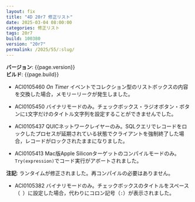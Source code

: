 ```yaml
---
layout: fix
title: "4D 20r7 修正リスト"
date: 2025-03-04 08:00:00
categories: 修正リスト
tags: 20r7
build: 100380
version: "20r7"
permalink: /2025/55/:slug/
---
```


**バージョン**: {{page.version}}  
**ビルド**: {{page.build}} 

* ACI0105460 *On Timer* イベントでコレクション型のリストボックスの内容を交換した場合，メモリーリークが発生しました。

* ACI0105450 バイナリモードのみ。チェックボックス・ラジオボタン・ボタンに`1`文字だけのタイトル文字列を設定することができませんでした。

* ACI0105437 QUICネットワークレイヤーのみ。SQLクエリでレコードをロックしたプロセスが延期されている状態でクライアントを強制終了した場合，レコードがロックされたままになりました。

* ACI0105413 Mac版Apple Siliconターゲットのコンパイルモードのみ。	`Try(expression)`でコード実行がアボートされました。

**注記**: ランタイムが修正されました。再コンパイルの必要はありません。

* ACI0105382 バイナリモードのみ。チェックボックスのタイトルをスペース（` `）に設定した場合，代わりにコロン記号（`:`）が表示されました。
